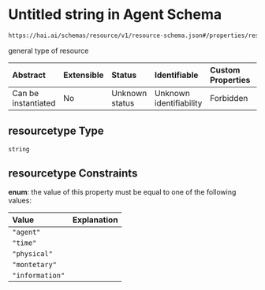 # Untitled string in Agent Schema

```txt
https://hai.ai/schemas/resource/v1/resource-schema.json#/properties/resourcetype
```

general type of resource

| Abstract            | Extensible | Status         | Identifiable            | Custom Properties | Additional Properties | Access Restrictions | Defined In                                                                                   |
| :------------------ | :--------- | :------------- | :---------------------- | :---------------- | :-------------------- | :------------------ | :------------------------------------------------------------------------------------------- |
| Can be instantiated | No         | Unknown status | Unknown identifiability | Forbidden         | Allowed               | none                | [resource.schema.json\*](../../schemas/resource/resource.schema.json "open original schema") |

## resourcetype Type

`string`

## resourcetype Constraints

**enum**: the value of this property must be equal to one of the following values:

| Value           | Explanation |
| :-------------- | :---------- |
| `"agent"`       |             |
| `"time"`        |             |
| `"physical"`    |             |
| `"montetary"`   |             |
| `"information"` |             |
